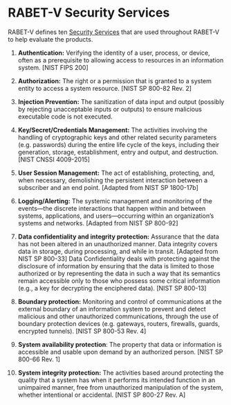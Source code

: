 # RABET-V Security Services

RABET-V defines ten [Security Services](../Appendices/RABET-V_Glossary.md) that are used throughout RABET-V to help evaluate the products.

1.  **Authentication:** Verifying the identity of a user, process, or device, often as a prerequisite to allowing access to resources in an information system. \[NIST FIPS 200\]

1.  **Authorization:** The right or a permission that is granted to a system entity to access a system resource. \[NIST SP 800-82 Rev. 2\]

1.  **Injection Prevention:** The sanitization of data input and output (possibly by rejecting unacceptable inputs or outputs) to ensure malicious executable code is not executed.

1.  **Key/Secret/Credentials Management:** The activities involving the handling of cryptographic keys and other related security parameters (e.g. passwords) during the entire life cycle of the keys, including their generation, storage, establishment, entry and output, and destruction. \[NIST CNSSI 4009-2015\]

1.  **User Session Management:** The act of establishing, protecting, and, when necessary, demolishing the persistent interaction between a subscriber and an end point. \[Adapted from NIST SP 1800-17b\]

1.  **Logging/Alerting:** The systemic management and monitoring of the events—the discrete interactions that happen within and between systems, applications, and users—occurring within an organization’s systems and networks. \[Adapted from NIST SP 800-92\]

1.  **Data confidentiality and integrity protection:** Assurance that the data has not been altered in an unauthorized manner. Data integrity covers data in storage, during processing, and while in transit. \[Adapted from NIST SP 800-33\]  Data Confidentiality deals with protecting against the disclosure of information by ensuring that the data is limited to those authorized or by representing the data in such a way that its semantics remain accessible only to those who possess some critical information (e.g., a key for decrypting the enciphered data). \[NIST SP 800-13\]

1.  **Boundary protection:** Monitoring and control of communications at the external boundary of an information system to prevent and detect malicious and other unauthorized communications, through the use of boundary protection devices (e.g. gateways, routers, firewalls, guards, encrypted tunnels). \[NIST SP 800-53 Rev. 4\]

1. **System availability protection**:  The property that data or information is accessible and usable upon demand by an authorized person. \[NIST SP 800-66 Rev. 1\]

1. **System integrity protection:** The activities based around protecting the quality that a system has when it performs its intended function in an unimpaired manner, free from unauthorized manipulation of the system, whether intentional or accidental. \[NIST SP 800-27 Rev. A\]
